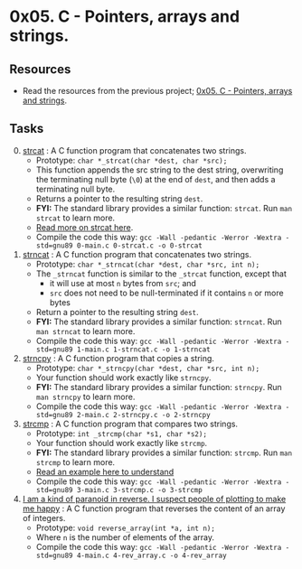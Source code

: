 # 0x05. C - Pointers, arrays and strings.

## Resources

- Read the resources from the previous project; [0x05. C - Pointers, arrays and strings](../0x05-pointers_arrays_strings#resources).

## Tasks

0. [strcat](./0-strcat.c) : A C function program that concatenates two strings.
	- Prototype: `char *_strcat(char *dest, char *src);`
	- This function appends the src string to the dest string, overwriting the terminating null byte (`\0`) at the end of `dest`, and then adds a terminating null byte.
	- Returns a pointer to the resulting string `dest`.
	- **FYI:** The standard library provides a similar function: `strcat`. Run `man strcat` to learn more.
	- [Read more on strcat here](https://www.holbertonschool.com/coding-resource-strcat-in-c).
	- Compile the code this way: `gcc -Wall -pedantic -Werror -Wextra -std=gnu89 0-main.c 0-strcat.c -o 0-strcat`
1. [strncat](./1-strncat.c) : A C function program that concatenates two strings.
	- Prototype: `char *_strncat(char *dest, char *src, int n);`
	- The `_strncat` function is similar to the `_strcat` function, except that
		- it will use at most `n` bytes from `src`; and
		- `src` does not need to be null-terminated if it contains `n` or more bytes
	- Return a pointer to the resulting string `dest`.
	- **FYI:** The standard library provides a similar function: `strncat`. Run `man strncat` to learn more.
	- Compile the code this way: `gcc -Wall -pedantic -Werror -Wextra -std=gnu89 1-main.c 1-strncat.c -o 1-strncat`
2. [strncpy](./2-strncpy.c) : A C function program that copies a string.
	- Prototype: `char *_strncpy(char *dest, char *src, int n);`
	- Your function should work exactly like `strncpy`.
	- **FYI:**  The standard library provides a similar function: `strncpy`. Run `man strncpy` to learn more.
	- Compile the code this way: `gcc -Wall -pedantic -Werror -Wextra -std=gnu89 2-main.c 2-strncpy.c -o 2-strncpy`
3. [strcmp](./3-strcmp.c) : A C function program that compares two strings.
	- Prototype: `int _strcmp(char *s1, char *s2);`
	- Your function should work exactly like `strcmp`.
	- **FYI:** The standard library provides a similar function: `strcmp`. Run `man strcmp` to learn more.
	- [Read an example here to understand](https://www.studytonight.com/c/programs/string/strcmp/()-function)
	- Compile the code this way: `gcc -Wall -pedantic -Werror -Wextra -std=gnu89 3-main.c 3-strcmp.c -o 3-strcmp`
4. [I am a kind of paranoid in reverse. I suspect people of plotting to make me happy](./4-rev_array.c) : A C function program that reverses the content of an array of integers.
	- Prototype: `void reverse_array(int *a, int n);`
	- Where `n` is the number of elements of the array.
	- Compile the code this way: `gcc -Wall -pedantic -Werror -Wextra -std=gnu89 4-main.c 4-rev_array.c -o 4-rev_array`
